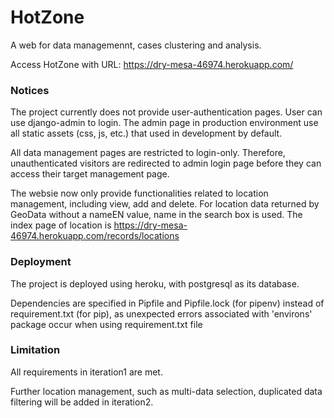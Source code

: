 # HotZone
A web for data managemennt, cases clustering and analysis.

Access HotZone with URL: https://dry-mesa-46974.herokuapp.com/

### Notices
The project currently does not provide user-authentication pages. User can use django-admin to login. The admin page in production environment use all static assets (css, js, etc.) that used in development by default.

All data management pages are restricted to login-only. Therefore, unauthenticated visitors are redirected to admin login page before they can access their target management page.

The websie now only provide functionalities related to location management, including view, add and delete. For location data returned by GeoData without a nameEN value, name in the search box is used. The index page of location is https://dry-mesa-46974.herokuapp.com/records/locations

### Deployment
The project is deployed using heroku, with postgresql as its database.

Dependencies are specified in Pipfile and Pipfile.lock (for pipenv) instead of requirement.txt (for pip), as unexpected errors associated with 'environs' package occur when using requirement.txt file 

### Limitation
All requirements in iteration1 are met. 

Further location management, such as multi-data selection, duplicated data filtering will be added in iteration2.
